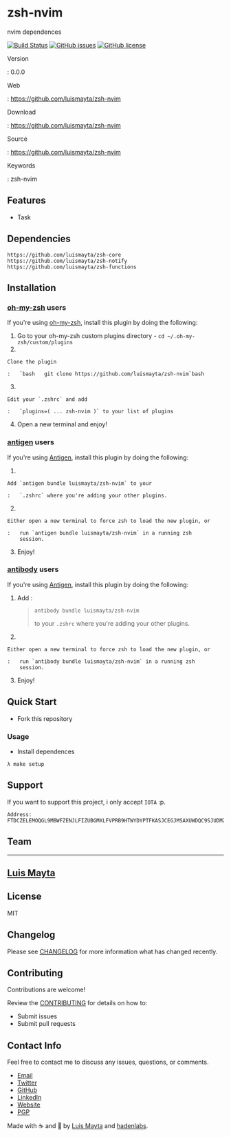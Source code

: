 zsh-nvim
========

nvim dependences

[![Build
Status](https://travis-ci.org/luismayta/zsh-nvim.svg)](https://travis-ci.org/luismayta/zsh-nvim)
[![GitHub
issues](https://img.shields.io/github/issues/luismayta/zsh-nvim.svg)](https://github.com/luismayta/zsh-nvim/issues)
[![GitHub
license](https://img.shields.io/github/license/mashape/apistatus.svg?style=flat-square)](LICENSE)

Version

:   0.0.0

Web

:   <https://github.com/luismayta/zsh-nvim>

Download

:   <https://github.com/luismayta/zsh-nvim>

Source

:   <https://github.com/luismayta/zsh-nvim>

Keywords

:   zsh-nvim

Features
--------

-   Task

Dependencies
------------

``` {.sourceCode .bash}
https://github.com/luismayta/zsh-core
https://github.com/luismayta/zsh-notify
https://github.com/luismayta/zsh-functions
```

Installation
------------

### [oh-my-zsh](https://github.com/robbyrussell/oh-my-zsh) users

If you're using [oh-my-zsh](https://gitub.com/robbyrussell/oh-my-zsh),
install this plugin by doing the following:

1.  Go to your oh-my-zsh custom plugins directory -
    `cd ~/.oh-my-zsh/custom/plugins`
2.  

    Clone the plugin

    :   `bash   git clone https://github.com/luismayta/zsh-nvim`bash

3.  

    Edit your `.zshrc` and add

    :   `plugins=( ... zsh-nvim )` to your list of plugins

4.  Open a new terminal and enjoy!

### [antigen](https://github.com/zsh-users/antigen) users

If you're using [Antigen](https://github.com/zsh-lovers/antigen),
install this plugin by doing the following:

1.  

    Add `antigen bundle luismayta/zsh-nvim` to your

    :   `.zshrc` where you're adding your other plugins.

2.  

    Either open a new terminal to force zsh to load the new plugin, or

    :   run `antigen bundle luismayta/zsh-nvim` in a running zsh
        session.

3.  Enjoy!

### [antibody](https://github.com/getantibody/antibody) users

If you're using [Antigen](https://github.com/getantibody/antibody),
install this plugin by doing the following:

1.  Add :

    > ``` {.sourceCode .bash}
    > antibody bundle luismayta/zsh-nvim
    > ```
    >
    > to your `.zshrc` where you're adding your other plugins.

2.  

    Either open a new terminal to force zsh to load the new plugin, or

    :   run `antibody bundle luismayta/zsh-nvim` in a running zsh
        session.

3.  Enjoy!

Quick Start
-----------

-   Fork this repository

### Usage

-   Install dependences

``` {.sourceCode .bash}
λ make setup
```

Support
-------

If you want to support this project, i only accept `IOTA` :p.

``` {.sourceCode .bash}
Address: FTDCZELEMOQGL9MBWFZENJLFIZUBGMXLFVPRB9HTWYDYPTFKASJCEGJMSAXUWDQC9SJUDMZVIQKACQEEYPEUYLAMMD
```

Team
----

  --------------------------------------

  [Luis
  Mayta](https://github.com/luismayta)
  --------------------------------------

License
-------

MIT

Changelog
---------

Please see [CHANGELOG]() for more information what has changed recently.

Contributing
------------

Contributions are welcome!

Review the [CONTRIBUTING]() for details on how to:

-   Submit issues
-   Submit pull requests

Contact Info
------------

Feel free to contact me to discuss any issues, questions, or comments.

-   [Email](slovacus@gmail.com:target:%20mailto:slovacus@gmail.com)
-   [Twitter](https://twitter.com/slovacus)
-   [GitHub](https://github.com/luismayta)
-   [LinkedIn](https://pe.linkedin.com/in/luismayta)
-   [Website](https://luismayta.github.io)
-   [PGP](https://keybase.io/luismayta/pgp_keys.asc)

Made with :coffee: and :pizza: by [Luis
Mayta](https://github.com/luismayta) and
[hadenlabs](https://github.com/hadenlabs).
